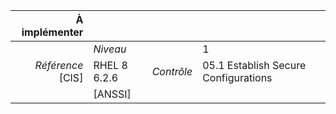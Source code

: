 
|           À implémenter    |    |    |    |
|----------------:|:---|---:|:---|
|                 |*Niveau*|| 1 |
|*Référence* [CIS]| RHEL 8 6.2.6 |*Contrôle*| 05.1 Establish Secure Configurations |
|                 |[ANSSI] ||  |

